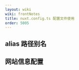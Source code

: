 ```yaml
---
layout: wiki
wiki: frontNotes
title: nuxt.config.ts 配置文件使用
order: 5005
---
```


## alias 路径别名

## 网站信息配置
